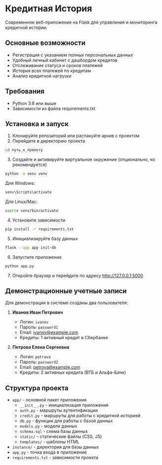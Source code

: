 # Кредитная История

Современное веб-приложение на Flask для управления и мониторинга кредитной истории.

## Основные возможности

- Регистрация с указанием полных персональных данных
- Удобный личный кабинет с дашбордом кредитов
- Отслеживание статуса и сроков платежей
- История всех платежей по кредитам
- Анализ кредитной нагрузки

## Требования

- Python 3.8 или выше
- Зависимости из файла requirements.txt

## Установка и запуск

1. Клонируйте репозиторий или распакуйте архив с проектом
2. Перейдите в директорию проекта

```bash
cd путь_к_проекту
```

3. Создайте и активируйте виртуальное окружение (опционально, но рекомендуется)

```bash
python -m venv venv
```

Для Windows:
```bash
venv\Scripts\activate
```

Для Linux/Mac:
```bash
source venv/bin/activate
```

4. Установите зависимости

```bash
pip install -r requirements.txt
```

5. Инициализируйте базу данных

```bash
flask --app app init-db
```

6. Запустите приложение

```bash
python app.py
```

7. Откройте браузер и перейдите по адресу http://127.0.0.1:5000

## Демонстрационные учетные записи

Для демонстрации в системе созданы два пользователя:

1. **Иванов Иван Петрович**
   - Логин: `ivanov`
   - Пароль: `password1`
   - Email: ivanov@example.com
   - Кредиты: 1 активный кредит в Сбербанке

2. **Петрова Елена Сергеевна**
   - Логин: `petrova`
   - Пароль: `password2`
   - Email: petrova@example.com
   - Кредиты: 2 активных кредита (ВТБ и Альфа-Банк)

## Структура проекта

- `app/` - основной пакет приложения
  - `__init__.py` - инициализация приложения
  - `auth.py` - маршруты аутентификации
  - `credit.py` - маршруты для работы с кредитной историей
  - `db.py` - функции для работы с базой данных
  - `models.py` - модели данных
  - `schema.sql` - схема базы данных
  - `static/` - статические файлы (CSS, JS)
  - `templates/` - шаблоны HTML
- `instance/` - директория для базы данных
- `app.py` - точка входа в приложение
- `requirements.txt` - зависимости проекта
